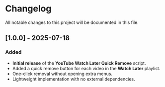 # Changelog
All notable changes to this project will be documented in this file.

## [1.0.0] - 2025-07-18
### Added
- **Initial release** of the **YouTube Watch Later Quick Remove** script.
- Added a quick remove button for each video in the **Watch Later** playlist.
- One-click removal without opening extra menus.
- Lightweight implementation with no external dependencies.
